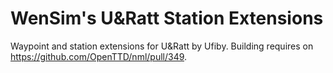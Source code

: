 # WenSim's U&Ratt Station Extensions

Waypoint and station extensions for U&Ratt by Ufiby.
Building requires on <https://github.com/OpenTTD/nml/pull/349>.
